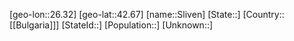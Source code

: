 ﻿---
location: [42.67,26.32]
type: City
tags:
- geo/City


SpocWebEntityId: 34325
isDeleted: false
confidential: public

---
[geo-lon::26.32]
[geo-lat::42.67]
[name::Sliven]
[State::]
[Country::[[Bulgaria]]]
[StateId::]
[Population::]
[Unknown::]


